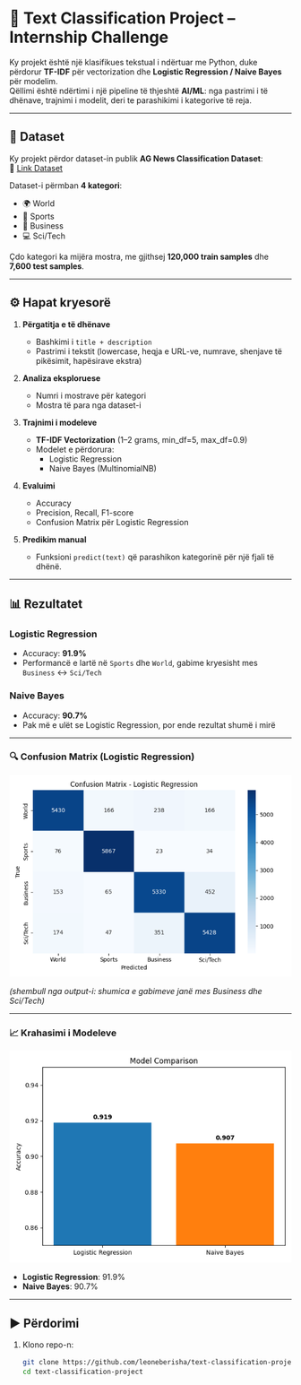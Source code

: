 # 📝 Text Classification Project – Internship Challenge

Ky projekt është një klasifikues tekstual i ndërtuar me Python, duke përdorur **TF-IDF** për vectorization dhe **Logistic Regression / Naive Bayes** për modelim.  
Qëllimi është ndërtimi i një pipeline të thjeshtë **AI/ML**: nga pastrimi i të dhënave, trajnimi i modelit, deri te parashikimi i kategorive të reja.

---

## 📂 Dataset

Ky projekt përdor dataset-in publik **AG News Classification Dataset**:  
🔗 [Link Dataset](https://www.kaggle.com/amananandrai/ag-news-classification-dataset)

Dataset-i përmban **4 kategori**:
- 🌍 World  
- 🏀 Sports  
- 💼 Business  
- 💻 Sci/Tech  

Çdo kategori ka mijëra mostra, me gjithsej **120,000 train samples** dhe **7,600 test samples**.

---

## ⚙️ Hapat kryesorë

1. **Përgatitja e të dhënave**
   - Bashkimi i `title + description`
   - Pastrimi i tekstit (lowercase, heqja e URL-ve, numrave, shenjave të pikësimit, hapësirave ekstra)

2. **Analiza eksploruese**
   - Numri i mostrave për kategori
   - Mostra të para nga dataset-i

3. **Trajnimi i modeleve**
   - **TF-IDF Vectorization** (1–2 grams, min_df=5, max_df=0.9)  
   - Modelet e përdorura:
     - Logistic Regression
     - Naive Bayes (MultinomialNB)

4. **Evaluimi**
   - Accuracy
   - Precision, Recall, F1-score
   - Confusion Matrix për Logistic Regression

5. **Predikim manual**
   - Funksioni `predict(text)` që parashikon kategorinë për një fjali të dhënë.

---

## 📊 Rezultatet

### Logistic Regression
- Accuracy: **91.9%**
- Performancë e lartë në `Sports` dhe `World`, gabime kryesisht mes `Business` ↔ `Sci/Tech`

### Naive Bayes
- Accuracy: **90.7%**
- Pak më e ulët se Logistic Regression, por ende rezultat shumë i mirë

---

### 🔍 Confusion Matrix (Logistic Regression)

![Confusion Matrix](confusion_matrix.png)

*(shembull nga output-i: shumica e gabimeve janë mes Business dhe Sci/Tech)*

---

### 📈 Krahasimi i Modeleve

![Model Comparison](model_comparison.png)

- **Logistic Regression**: 91.9%  
- **Naive Bayes**: 90.7%  

---

## ▶️ Përdorimi

1. Klono repo-n:
   ```bash
   git clone https://github.com/leoneberisha/text-classification-project
   cd text-classification-project
